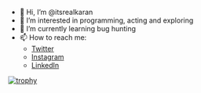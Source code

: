 - 👋 Hi, I’m @itsrealkaran
- 👀 I’m interested in programming, acting and exploring
- 🌱 I’m currently learning bug hunting
- 📫 How to reach me:
  - [Twitter](https://twitter.com/itsrealkaran)
  - [Instagram](https://instagram.com/itsrealkaran)
  - [LinkedIn](https://linkedin.com/in/itsrealkaran)

[![trophy](https://github-profile-trophy.vercel.app/?username=itsrealkaran)](https://github.com/ryo-ma/github-profile-trophy)
